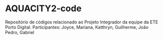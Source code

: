 # AQUACITY2-code
Repositório de códigos relacionado ao Projeto Integrador da equipe da ETE Porto Digital. Participantes: Joyce, Mariana, Katthryn, Guilherme, João Pedro, Gabriel
